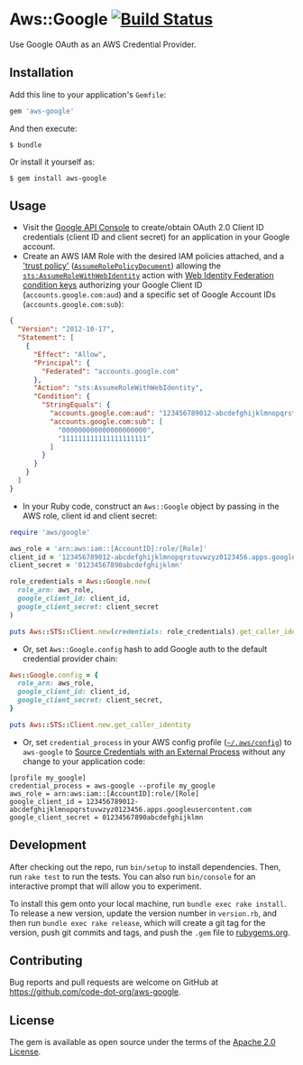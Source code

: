 # Aws::Google [![Build Status](https://travis-ci.com/code-dot-org/aws-google.svg?branch=master)](https://travis-ci.com/code-dot-org/aws-google)

Use Google OAuth as an AWS Credential Provider.

## Installation

Add this line to your application's `Gemfile`:

```ruby
gem 'aws-google'
```

And then execute:

    $ bundle

Or install it yourself as:

    $ gem install aws-google

## Usage

- Visit the [Google API Console](https://console.developers.google.com/) to create/obtain OAuth 2.0 Client ID credentials (client ID and client secret) for an application in your Google account.
- Create an AWS IAM Role with the desired IAM policies attached, and a ['trust policy'](https://docs.aws.amazon.com/IAM/latest/UserGuide/id_roles_terms-and-concepts.html#term_trust-policy) ([`AssumeRolePolicyDocument`](https://docs.aws.amazon.com/IAM/latest/APIReference/API_CreateRole.html)) allowing the [`sts:AssumeRoleWithWebIdentity`](https://docs.aws.amazon.com/STS/latest/APIReference/API_AssumeRoleWithWebIdentity.html) action with [Web Identity Federation condition keys](https://docs.aws.amazon.com/IAM/latest/UserGuide/reference_policies_iam-condition-keys.html#condition-keys-wif) authorizing
your Google Client ID (`accounts.google.com:aud`) and a specific set of Google Account IDs (`accounts.google.com:sub`):

```json
{
  "Version": "2012-10-17",
  "Statement": [
    {
      "Effect": "Allow",
      "Principal": {
        "Federated": "accounts.google.com"
      },
      "Action": "sts:AssumeRoleWithWebIdentity",
      "Condition": {
        "StringEquals": {
          "accounts.google.com:aud": "123456789012-abcdefghijklmnopqrstuvwzyz0123456.apps.googleusercontent.com",
          "accounts.google.com:sub": [
            "000000000000000000000",
            "111111111111111111111"
          ]
        }
      }
    }
  ]
}
```

- In your Ruby code, construct an `Aws::Google` object by passing in the AWS role, client id and client secret:
```ruby
require 'aws/google'

aws_role = 'arn:aws:iam::[AccountID]:role/[Role]'
client_id = '123456789012-abcdefghijklmnopqrstuvwzyz0123456.apps.googleusercontent.com'
client_secret = '01234567890abcdefghijklmn'

role_credentials = Aws::Google.new(
  role_arn: aws_role,
  google_client_id: client_id,
  google_client_secret: client_secret
)

puts Aws::STS::Client.new(credentials: role_credentials).get_caller_identity
```

- Or, set `Aws::Google.config` hash to add Google auth to the default credential provider chain:

```ruby
Aws::Google.config = {
  role_arn: aws_role,
  google_client_id: client_id,
  google_client_secret: client_secret,
}

puts Aws::STS::Client.new.get_caller_identity
```

- Or, set `credential_process` in your AWS config profile ([`~/.aws/config`](https://docs.aws.amazon.com/cli/latest/userguide/cli-configure-files.html#cli-configure-files-where)) to `aws-google` to [Source Credentials with an External Process](https://docs.aws.amazon.com/cli/latest/userguide/cli-configure-sourcing-external.html) without any change to your application code:

```
[profile my_google]
credential_process = aws-google --profile my_google
aws_role = arn:aws:iam::[AccountID]:role/[Role]
google_client_id = 123456789012-abcdefghijklmnopqrstuvwzyz0123456.apps.googleusercontent.com
google_client_secret = 01234567890abcdefghijklmn

```

## Development

After checking out the repo, run `bin/setup` to install dependencies. Then, run `rake test` to run the tests. You can also run `bin/console` for an interactive prompt that will allow you to experiment.

To install this gem onto your local machine, run `bundle exec rake install`. To release a new version, update the version number in `version.rb`, and then run `bundle exec rake release`, which will create a git tag for the version, push git commits and tags, and push the `.gem` file to [rubygems.org](https://rubygems.org).

## Contributing

Bug reports and pull requests are welcome on GitHub at https://github.com/code-dot-org/aws-google.

## License

The gem is available as open source under the terms of the [Apache 2.0 License](http://opensource.org/licenses/apache-2.0).
